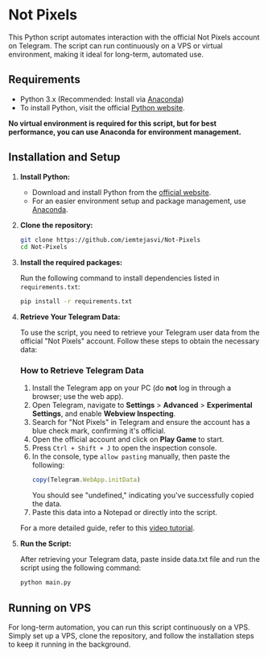 # Not Pixels

This Python script automates interaction with the official Not Pixels account on Telegram. The script can run continuously on a VPS or virtual environment, making it ideal for long-term, automated use.

## Requirements

- Python 3.x (Recommended: Install via [Anaconda](https://www.anaconda.com/products/individual))
- To install Python, visit the official [Python website](https://www.python.org/downloads/).

**No virtual environment is required for this script, but for best performance, you can use Anaconda for environment management.**

## Installation and Setup

1. **Install Python:**

   - Download and install Python from the [official website](https://www.python.org/downloads/).
   - For an easier environment setup and package management, use [Anaconda](https://www.anaconda.com/products/individual).

2. **Clone the repository:**

   ```bash
   git clone https://github.com/iemtejasvi/Not-Pixels
   cd Not-Pixels
   ```

3. **Install the required packages:**

   Run the following command to install dependencies listed in `requirements.txt`:

   ```bash
   pip install -r requirements.txt
   ```

4. **Retrieve Your Telegram Data:**

   To use the script, you need to retrieve your Telegram user data from the official "Not Pixels" account. Follow these steps to obtain the necessary data:

   ### How to Retrieve Telegram Data

   1. Install the Telegram app on your PC (do **not** log in through a browser; use the web app).
   2. Open Telegram, navigate to **Settings** > **Advanced** > **Experimental Settings**, and enable **Webview Inspecting**.
   3. Search for "Not Pixels" in Telegram and ensure the account has a blue check mark, confirming it's official.
   4. Open the official account and click on **Play Game** to start.
   5. Press `Ctrl + Shift + J` to open the inspection console.
   6. In the console, type `allow pasting` manually, then paste the following:
      ```javascript
      copy(Telegram.WebApp.initData)
      ```
      You should see "undefined," indicating you've successfully copied the data.
   7. Paste this data into a Notepad or directly into the script.

   For a more detailed guide, refer to this [video tutorial](https://youtu.be/K66LMX513n4?si=aR5o_VMaVnget6t_).

5. **Run the Script:**

   After retrieving your Telegram data, paste inside data.txt file and run the script using the following command:

   ```bash
   python main.py
   ```

## Running on VPS

For long-term automation, you can run this script continuously on a VPS. Simply set up a VPS, clone the repository, and follow the installation steps to keep it running in the background.

